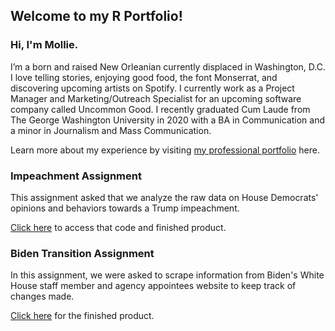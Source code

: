 ## Welcome to my R Portfolio!

### Hi, I'm Mollie.

I’m a born and raised New Orleanian currently displaced in Washington, D.C. I love telling stories, enjoying good food, the font Monserrat, and discovering upcoming artists on Spotify. I currently work as a Project Manager and Marketing/Outreach Specialist for an upcoming software company called Uncommon Good. I recently graduated Cum Laude from The George Washington University in 2020 with a BA in Communication and a minor in Journalism and Mass Communication. 

Learn more about my experience by visiting [my professional portfolio](https://www.molliewormser.com/) here. 

### Impeachment Assignment

This assignment asked that we analyze the raw data on House Democrats' opinions and behaviors towards a Trump impeachment. 

[Click here](https://mollieburka123.github.io/ImpeachmentAnalysis) to access that code and finished product. 

### Biden Transition Assignment 

In this assignment, we were asked to scrape information from Biden's White House staff member and agency appointees website to keep track of changes made. 

[Click here](https://mollieburka123.github.io/BidenTransition/) for the finished product. 
